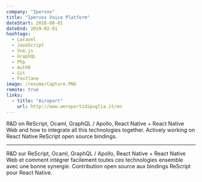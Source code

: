 ```yaml
---
company: "Ipervox"
title: "Ipervox Voice Platform"
dateStart: 2018-08-01
dateEnd: 2019-02-01
hashtags:
  - Laravel
  - JavaScript
  - Vue.js
  - GraphQL
  - Php
  - Auth0
  - Git
  - Fastlane
image: /resume/Capture.PNG
remote: true
links:
  - title: "Airoport"
    url: http://www.aeroportidipuglia.it/en
---
```


R&D on ReScript, Ocaml, GraphQL / Apollo, React Native + React Native Web and
how to integrate all this technologies together. Actively working on React
Native ReScript open source bindings.

---

R&D sur ReScript, Ocaml, GraphQL / Apollo, React Native + React Native Web et
comment intégrer facilement toutes ces technologies ensemble avec une bonne
synergie. Contribution open source aux bindings ReScript pour React Native.
